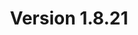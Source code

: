 ---
title: "Version 1.8.21"

version_number: "1.8.21"
version_code: "1821"
release_date: "2019-06-10"

packages:
  - type: mybb
    formats:
      - type: zip
        filesize: "2.12 MB"
        checksums:
          - type: md5
            value: b627adfc48c3415490e8ef2824c7aa23
          - type: sha1
            value: 3fd250b4dbd8019e17a5636094d30f44aba380e9
          - type: sha256
            value: e5e79c51dde3b1db28812b86f4a149d67d43966b182398bae3ba0b4891e82a04
          - type: sha512
            value: 344ff6d47b91e01db33e5e320dd621441b482c3299e0ed69017be161819a0edd7ec4e0b66a234795c4d29b9ac43c7fb24a50402b1e80e918f4726c39359eca15
        locations:
          - name: resources.mybb.com/downloads/
          - name: github.com/mybb/mybb/releases/

  - type: changed_files
    formats:
      - type: zip
        filesize: "0.94 MB"
        checksums:
          - type: md5
            value: 8583a293d5bdeb66efd13b23b488bd61
          - type: sha1
            value: 80ec305eb1a137f3e881d23df7f0d83e4b511a65
          - type: sha256
            value: d190c197e181983f8eccef77a547616f515d4500d7f92b8cc590ffa916f2e9bb
          - type: sha512
            value: 63205ecfff980de45423926084b8138d74b20352077bfe89bdec34763b5af74abc8f37a386c4c88b9b97cf245ac2b1a6dbd85aa3b3f6b0493f59fb6361df1e52
        locations:
          - name: resources.mybb.com/downloads/
          - name: github.com/mybb/mybb/releases/

upgrade_script_required: true

comment: "This version includes updated jQuery and SCeditor, JSON Syndication format, improved PostgreSQL support, improved PHP >= 7.1 compatibility, improved search function reliability. **See [information on SCEditor-related theme updates](https://github.com/mybb/mybb/pull/3639#issuecomment-480689866).**

Note: The Full Package was [modified](https://github.com/mybb/mybb/tree/mybb_1821pl1) post-release to restore 2 incorrectly deleted empty files."

resolved_issues_number: "39"
resolved_issues_age_median: "9"
resolved_issues_age_mean: "74.5"
resolved_issues_link: "https://github.com/mybb/mybb/issues?q=is%3Aissue%20is%3Aclosed%20label%3As%3Aresolved%20milestone%3A1.8.21"

resolved_security_issues:
  - description: "Theme import stylesheet name RCE"
    severity: "high"
    cwe_id: "CWE-94"
    cwe_name: "Code Injection"
    cvss_score: "CVSS:3.1/PR:H"
    reported_by:
      - name: "Simon Scannell and Robin Peraglie"
        affiliation: "RIPS Technologies"
  - description: "Nested video MyCode persistent XSS"
    severity: "high"
    cwe_id: "CWE-79"
    cwe_name: "Cross-site Scripting"
    cwe_type: "persistent"
    cvss_score: "CVSS:3.1/PR:N"
    reported_by:
      - name: "Simon Scannell and Robin Peraglie"
        affiliation: "RIPS Technologies"
  - description: "Find Orphaned Attachments reflected XSS"
    severity: "medium"
    cwe_id: "CWE-79"
    cwe_name: "Cross-site Scripting"
    cwe_type: "reflected"
    cvss_score: "CVSS:3.1/PR:H"
    reported_by:
      - name: "Simon Scannell"
        affiliation: "RIPS Technologies"
  - description: "Post edit reflected XSS"
    severity: "medium"
    cwe_id: "CWE-79"
    cwe_name: "Cross-site Scripting"
    cwe_type: "reflected"
    cvss_score: "CVSS:3.1/PR:L"
    reported_by:
      - name: "[adm1nkyj](https://twitter.com/adm1nkyj1)"
        affiliation: "[ENKI](https://enki.co.kr/)"
  - description: "Private Messaging folders SQL injection"
    severity: "medium"
    cwe_id: "CWE-89"
    cwe_name: "SQL Injection"
    cvss_score: "CVSS:3.1/PR:L"
    reported_by:
      - name: "Alex"
        affiliation: "DiscoveryGC"
  - description: "Potential phar deserialization through Upload Path"
    severity: "low"
    cwe_id: "CWE-502"
    cwe_name: "Deserialization of Untrusted Data"
    cvss_score: "CVSS:3.1/PR:H"
    reported_by:
      - name: "Simon Scannell"
        affiliation: "RIPS Technologies"

changed_language_files_number: "21"

changed_files:
  - admin:
    - inc:
      - class_page.php
      - functions_themes.php
    - jscripts:
      - admincp.js
      - peeker.js
      - search.js
      - theme_properties.js
    - modules:
      - config:
        - plugins.php
        - profile_fields.php
        - questions.php
        - report_reasons.php
        - settings.php
      - forum:
        - attachments.php
        - management.php
      - style:
        - templates.php
        - themes.php
      - tools:
        - recount_rebuild.php
      - user:
        - awaiting_activation.php
        - banning.php
        - mass_mail.php
        - users.php
  - inc:
    - datahandlers:
      - post.php
    - functions_calendar.php
    - languages:
      - english:
        - admin:
          - config_attachment_types.lang.php
          - config_mod_tools.lang.php
          - config_questions.lang.php
          - forum_attachments.lang.php
          - forum_management.lang.php
          - global.lang.php
          - config_settings.lang.php
          - style_themes.lang.php
          - tools_file_verification.lang.php
          - tools_recount_rebuild.lang.php
          - tools_system_health.lang.php
          - user_groups.lang.php
          - user_mass_mail.lang.php
          - user_users.lang.php
        - messages.lang.php
        - showthread.lang.php
        - global.lang.php
        - misc.lang.php
        - stats.lang.php
        - usercp.lang.php
        - warnings.lang.php
      - english.php
    - functions_upload.php
    - class_core.php
    - class_stopforumspamchecker.php
    - db_base.php
    - db_mysql.php
    - functions_search.php
    - class_datacache.php
    - db_mysqli.php
    - class_feedgeneration.php
    - class_parser.php
    - db_pgsql.php
    - db_sqlite.php
    - functions_post.php
  - install:
    - resources:
      - mybb_theme.xml
      - output.php
      - upgrade12.php
      - upgrade13.php
      - upgrade17.php
      - upgrade30.php
      - upgrade35.php
      - upgrade48.php
  - jscripts:
    - question.js
    - sceditor:
      - formats:
        - bbcode.js
        - index.html
        - xhtml.js
      - icons:
        - index.html
        - material.js
        - monocons.js
      - plugins:
        - format.js
        - undo.js
        - index.html
      - styles:
        - index.html
        - jquery.sceditor.default.css
        - jquery.sceditor.modern.css
        - jquery.sceditor.office-toolbar.css
        - jquery.sceditor.office.css
        - jquery.sceditor.square.css
        - jquery.sceditor.mybb.css
      - jquery.sceditor.bbcode.min.js
      - jquery.sceditor.min.js
      - jquery.sceditor.xhtml.min.js
      - themes:
        - content:
          - default.min.css
        - default.css
        - defaultdark.css
        - famfamfam.png
        - index.html
        - modern.css
        - mybb.css
        - office-toolbar.css
        - office.css
        - php.png
        - square.css
        - video.png
      - sceditor.min.js
    - rating.js
    - bbcodes_sceditor.js
    - post.js
    - captcha.js
    - inline_edit.js
    - inline_moderation.js
    - inline_reports.js
    - jquery.js
    - jquery.plugins.js
    - jquery.plugins.min.js
    - general.js
    - thread.js
    - usercp.js
    - validate:
      - additional-methods.min.js
      - jquery.validate.min.js
  - editpost.php
  - global.php
  - index.php
  - member.php
  - misc.php
  - modcp.php
  - newreply.php
  - newthread.php
  - private.php
  - syndication.php
  - usercp.php
  - xmlhttp.php

removed_files:
  - inc:
    - config.default.php
    - settings.php
  - jscripts:
    - sceditor:
      - editor_plugins:
        - bbcode.js
        - format.js
        - index.html
        - undo.js
        - xhtml.js
      - editor_themes:
        - emoticons:
          - alien.png
          - angel.png
          - angry.png
          - blink.png
          - blush.png
          - cheerful.png
          - cool.png
          - credits.txt
          - cwy.png
          - devil.png
          - dizzy.png
          - ermm.png
          - face.png
          - getlost.png
          - grin.png
          - happy.png
          - heart.png
          - kissing.png
          - laughing.png
          - ninja.png
          - pinch.png
          - pouty.png
          - sad.png
          - shocked.png
          - sick.png
          - sideways.png
          - silly.png
          - sleeping.png
          - smile.png
          - tongue.png
          - unsure.png
          - w00t.png
          - wassat.png
          - whistling.png
          - wink.png
          - wub.png
        - default.css
        - buttons.css
        - famfamfam.png
        - index.html
        - monocons:
          - monocons.eot
          - monocons.ttf
        - modern.css
        - monocons.css
        - mybb.css
        - office-toolbar.css
        - office.css
        - php.png
        - square.css
        - video.png
      - textarea_styles:
        - jquery.sceditor.modern.css
        - jquery.sceditor.buttons.css
        - jquery.sceditor.default.css
        - jquery.sceditor.monocons.css
        - jquery.sceditor.mybb.css
        - jquery.sceditor.office-toolbar.css
        - jquery.sceditor.office.css
        - jquery.sceditor.square.css
      - jquery.sceditor.default.min.css

changed_templates:
  - codebuttons
  - forumdisplay
  - forumdisplay_inlinemoderation
  - forumdisplay_threadlist_rating
  - forumjump_advanced
  - global_dst_detection
  - header_welcomeblock_member
  - header_welcomeblock_member_buddy
  - member_lostpw
  - member_register
  - member_register_question
  - member_register_regimage
  - memberlist
  - memberlist_search
  - misc_syndication
  - modcp_reports
  - multipage_jump_page
  - polls_editpoll
  - polls_newpoll
  - post_captcha
  - post_captcha_recaptcha_invisible
  - post_javascript
  - private_send
  - report
  - search_results_posts_inlinemoderation
  - search_results_threads_inlinemoderation
  - showthread
  - showthread_inlinemoderation
  - showthread_ratethread
  - usercp_editlists

---